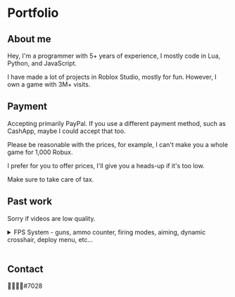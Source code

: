 # Portfolio
## About me
Hey, I'm a programmer with 5+ years of experience, I mostly code in Lua, Python, and JavaScript.

I have made a lot of projects in Roblox Studio, mostly for fun. However, I own a game with 3M+ visits.

## Payment
Accepting primarily PayPal. If you use a different payment method, such as CashApp, maybe I could accept that too. 

Please be reasonable with the prices, for example, I can't make you a whole game for 1,000 Robux.

I prefer for you to offer prices, I'll give you a heads-up if it's too low.

Make sure to take care of tax.

## Past work
Sorry if videos are low quality.

<details>
  <summary> FPS System - guns, ammo counter, firing modes, aiming, dynamic crosshair, deploy menu, etc...</summary>
  <br>
  <a href="https://youtu.be/qwkyW7Lig4U" onclick="window.open('https://youtu.be/qwkyW7Lig4U', '_self');">

  https://youtu.be/qwkyW7Lig4U

</a>
</details>

<br>

## Contact
᲼᲼᲼᲼#7028
